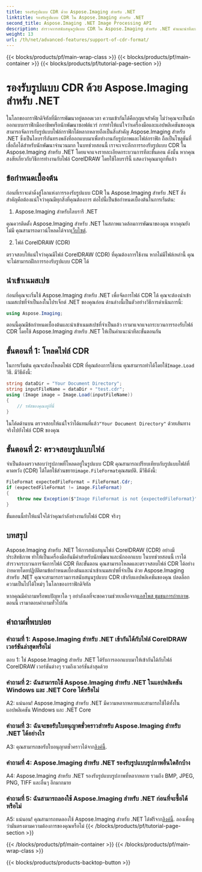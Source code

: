 ```yaml
---
title: รองรับรูปแบบ CDR ด้วย Aspose.Imaging สำหรับ .NET
linktitle: รองรับรูปแบบ CDR ใน Aspose.Imaging สำหรับ .NET
second_title: Aspose.Imaging .NET Image Processing API
description: สำรวจการสนับสนุนรูปแบบ CDR ใน Aspose.Imaging สำหรับ .NET คำแนะนำทีละขั้นตอนในการโหลดและตรวจสอบไฟล์ CorelDRAW เหมาะสำหรับนักพัฒนาและนักออกแบบ
weight: 13
url: /th/net/advanced-features/support-of-cdr-format/
---
```


{{< blocks/products/pf/main-wrap-class >}}
{{< blocks/products/pf/main-container >}}
{{< blocks/products/pf/tutorial-page-section >}}

# รองรับรูปแบบ CDR ด้วย Aspose.Imaging สำหรับ .NET

ในโลกของกราฟิกดิจิทัลที่มีการพัฒนาอยู่ตลอดเวลา ความเข้ากันได้คือกุญแจสำคัญ ไม่ว่าคุณจะเป็นนักออกแบบกราฟิกมืออาชีพหรือนักพัฒนาซอฟต์แวร์ การทำให้แน่ใจว่าเครื่องมือและแอปพลิเคชันของคุณสามารถจัดการกับรูปแบบไฟล์กราฟิกได้หลากหลายถือเป็นสิ่งสำคัญ Aspose.Imaging สำหรับ .NET ซึ่งเป็นไลบรารีอันทรงพลังที่ออกแบบมาเพื่อทำงานกับรูปภาพและไฟล์กราฟิก ถือเป็นโซลูชันที่เชื่อถือได้สำหรับนักพัฒนาจำนวนมาก ในบทช่วยสอนนี้ เราจะเจาะลึกการรองรับรูปแบบ CDR ใน Aspose.Imaging สำหรับ .NET โดยแจกแจงรายละเอียดกระบวนการทีละขั้นตอน ดังนั้น หากคุณสงสัยเกี่ยวกับวิธีการทำงานกับไฟล์ CorelDRAW โดยใช้ไลบรารีนี้ แสดงว่าคุณมาถูกที่แล้ว

## ข้อกำหนดเบื้องต้น

ก่อนที่เราจะดำดิ่งสู่โลกแห่งการรองรับรูปแบบ CDR ใน Aspose.Imaging สำหรับ .NET สิ่งสำคัญคือต้องแน่ใจว่าคุณมีทุกสิ่งที่คุณต้องการ ต่อไปนี้เป็นข้อกำหนดเบื้องต้นในการเริ่มต้น:

1. Aspose.Imaging สำหรับไลบรารี .NET

 คุณควรติดตั้ง Aspose.Imaging สำหรับ .NET ในสภาพแวดล้อมการพัฒนาของคุณ หากคุณยังไม่มี คุณสามารถดาวน์โหลดได้จาก[เว็บไซต์](https://releases.aspose.com/imaging/net/).

2. ไฟล์ CorelDRAW (CDR)

ตรวจสอบให้แน่ใจว่าคุณมีไฟล์ CorelDRAW (CDR) ที่คุณต้องการใช้งาน หากไม่มีไฟล์เหล่านี้ คุณจะไม่สามารถฝึกการรองรับรูปแบบ CDR ได้

## นำเข้าเนมสเปซ

ก่อนที่คุณจะเริ่มใช้ Aspose.Imaging สำหรับ .NET เพื่อจัดการไฟล์ CDR ได้ คุณจะต้องนำเข้าเนมสเปซที่จำเป็นลงในโปรเจ็กต์ .NET ของคุณก่อน ด้านล่างนี้เป็นตัวอย่างวิธีการดำเนินการนี้:

```csharp
using Aspose.Imaging;
```

ตอนนี้คุณมีข้อกำหนดเบื้องต้นและนำเข้าเนมสเปซที่จำเป็นแล้ว เรามาแจกแจงกระบวนการรองรับไฟล์ CDR โดยใช้ Aspose.Imaging สำหรับ .NET ให้เป็นคำแนะนำทีละขั้นตอนกัน

## ขั้นตอนที่ 1: โหลดไฟล์ CDR

 ในการเริ่มต้น คุณจะต้องโหลดไฟล์ CDR ที่คุณต้องการใช้งาน คุณสามารถทำได้โดยใช้`Image.Load` วิธี. มีวิธีดังนี้:

```csharp
string dataDir = "Your Document Directory";
string inputFileName = dataDir + "test.cdr";
using (Image image = Image.Load(inputFileName))
{
    // รหัสของคุณอยู่ที่นี่
}
```

 ในโค้ดด้านบน ตรวจสอบให้แน่ใจว่าได้แทนที่แล้ว`"Your Document Directory"` ด้วยเส้นทางจริงไปยังไฟล์ CDR ของคุณ

## ขั้นตอนที่ 2: ตรวจสอบรูปแบบไฟล์

 จำเป็นต้องตรวจสอบว่ารูปภาพที่โหลดอยู่ในรูปแบบ CDR คุณสามารถเปรียบเทียบกับรูปแบบไฟล์ที่คาดหวัง (CDR) ได้โดยใช้ส่วนขยาย`image.FileFormat`คุณสมบัติ. มีวิธีดังนี้:

```csharp
FileFormat expectedFileFormat = FileFormat.Cdr;
if (expectedFileFormat != image.FileFormat)
{
    throw new Exception($"Image FileFormat is not {expectedFileFormat}");
}
```

ขั้นตอนนี้ทำให้แน่ใจได้ว่าคุณกำลังทำงานกับไฟล์ CDR จริงๆ

## บทสรุป

Aspose.Imaging สำหรับ .NET ให้การสนับสนุนไฟล์ CorelDRAW (CDR) อย่างมีประสิทธิภาพ ทำให้เป็นเครื่องมืออันมีค่าสำหรับนักพัฒนาและนักออกแบบ ในบทช่วยสอนนี้ เราได้สำรวจกระบวนการจัดการไฟล์ CDR ทีละขั้นตอน คุณสามารถโหลดและตรวจสอบไฟล์ CDR ได้อย่างง่ายดายโดยปฏิบัติตามข้อกำหนดเบื้องต้นและนำเข้าเนมสเปซที่จำเป็น ด้วย Aspose.Imaging สำหรับ .NET คุณจะสามารถรวมการสนับสนุนรูปแบบ CDR เข้ากับแอปพลิเคชันของคุณ ปลดล็อกความเป็นไปได้ใหม่ๆ ในโลกของกราฟิกดิจิทัล

 หากคุณมีคำถามหรือพบปัญหาใด ๆ อย่าลังเลที่จะขอความช่วยเหลือจาก[แอสโพส ชุมชนการถ่ายภาพ](https://forum.aspose.com/). ตอนนี้ เรามาตอบคำถามทั่วไปกัน

## คำถามที่พบบ่อย

### คำถามที่ 1: Aspose.Imaging สำหรับ .NET เข้ากันได้กับไฟล์ CorelDRAW เวอร์ชันล่าสุดหรือไม่

ตอบ 1: ใช่ Aspose.Imaging สำหรับ .NET ได้รับการออกแบบมาให้เข้ากันได้กับไฟล์ CorelDRAW เวอร์ชันต่างๆ รวมถึงเวอร์ชันล่าสุดด้วย

### คำถามที่ 2: ฉันสามารถใช้ Aspose.Imaging สำหรับ .NET ในแอปพลิเคชัน Windows และ .NET Core ได้หรือไม่

A2: แน่นอน! Aspose.Imaging สำหรับ .NET มีความหลากหลายและสามารถใช้ได้ทั้งในแอปพลิเคชัน Windows และ .NET Core

### คำถามที่ 3: ฉันจะขอรับใบอนุญาตชั่วคราวสำหรับ Aspose.Imaging สำหรับ .NET ได้อย่างไร

 A3: คุณสามารถขอรับใบอนุญาตชั่วคราวได้จาก[ลิงค์นี้](https://purchase.aspose.com/temporary-license/).

### คำถามที่ 4: Aspose.Imaging สำหรับ .NET รองรับรูปแบบรูปภาพอื่นใดอีกบ้าง

A4: Aspose.Imaging สำหรับ .NET รองรับรูปแบบรูปภาพที่หลากหลาย รวมถึง BMP, JPEG, PNG, TIFF และอื่นๆ อีกมากมาย

### คำถามที่ 5: ฉันสามารถลองใช้ Aspose.Imaging สำหรับ .NET ก่อนที่จะซื้อได้หรือไม่

 A5: แน่นอน! คุณสามารถทดลองใช้ Aspose.Imaging สำหรับ .NET ได้ฟรีจาก[ลิงค์นี้](https://releases.aspose.com/). ลองเพื่อดูว่ามันตรงตามความต้องการของคุณหรือไม่
{{< /blocks/products/pf/tutorial-page-section >}}

{{< /blocks/products/pf/main-container >}}
{{< /blocks/products/pf/main-wrap-class >}}

{{< blocks/products/products-backtop-button >}}
